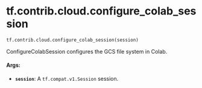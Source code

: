 <div itemscope itemtype="http://developers.google.com/ReferenceObject">
<meta itemprop="name" content="tf.contrib.cloud.configure_colab_session" />
<meta itemprop="path" content="Stable" />
</div>

# tf.contrib.cloud.configure_colab_session

``` python
tf.contrib.cloud.configure_colab_session(session)
```

ConfigureColabSession configures the GCS file system in Colab.

#### Args:

* <b>`session`</b>: A `tf.compat.v1.Session` session.